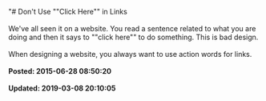 "# Don't Use ""Click Here"" in Links<br /><br />We've all seen it on a website.  You read a sentence related to what you are doing and then it says to ""click here"" to do something.  This is bad design.  <br /><br />When designing a website, you always want to use action words for links. <br /><br />**Posted: 2015-06-28 08:50:20** <br /><br />**Updated: 2019-03-08 20:10:05** <br /><br />
